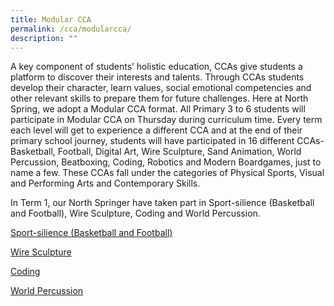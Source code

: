 ```yaml
---
title: Modular CCA
permalink: /cca/modularcca/
description: ""
---
```





A key component of students’ holistic education, CCAs give students a platform to discover their interests and talents. Through CCAs students develop their character, learn values, social emotional competencies and other relevant skills to prepare them for future challenges. Here at North Spring, we adopt a Modular CCA format. All Primary 3 to 6 students will participate in Modular CCA on Thursday during curriculum time. Every term each level will get to experience a different CCA and at the end of their primary school journey, students will have participated in 16 different CCAs- Basketball, Football, Digital Art, Wire Sculpture, Sand Animation, World Percussion, Beatboxing, Coding, Robotics and Modern Boardgames, just to name a few. These CCAs fall under the categories of Physical Sports, Visual and Performing Arts and Contemporary Skills.&nbsp; &nbsp;

In Term 1, our North Springer have taken part in Sport-silience (Basketball and Football), Wire Sculpture, Coding and World Percussion.

<u>Sport-silience (Basketball and Football)</u>

<u>Wire Sculpture</u>

<u>Coding</u>

<u>World Percussion</u>

